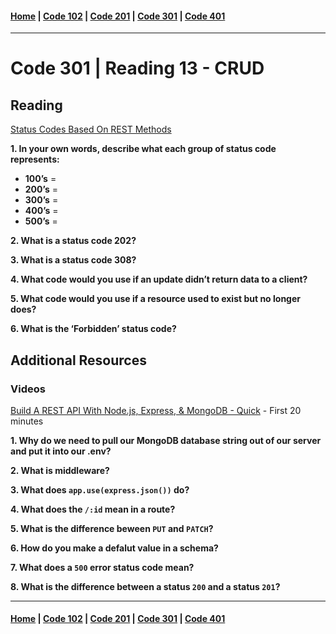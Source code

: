 #### [Home](../README.md) | [Code 102](../102main.md) | [Code 201](../201main.md) | [Code 301](../301main.md) | [Code 401](../401main.md)
***
# Code 301 | Reading 13 - CRUD
## Reading
[Status Codes Based On REST Methods](https://www.moesif.com/blog/technical/api-design/Which-HTTP-Status-Code-To-Use-For-Every-CRUD-App/)

**1. In your own words, describe what each group of status code represents:**
- **100’s** =
- **200’s** =
- **300’s** =
- **400’s** =
- **500’s** =

**2. What is a status code 202?**

**3. What is a status code 308?**

**4. What code would you use if an update didn’t return data to a client?**

**5. What code would you use if a resource used to exist but no longer does?**

**6. What is the ‘Forbidden’ status code?**

## Additional Resources
### Videos
[Build A REST API With Node.js, Express, & MongoDB - Quick](https://www.youtube.com/channel/UCFbNIlppjAuEX4znoulh0Cw) - First 20 minutes

**1. Why do we need to pull our MongoDB database string out of our server and put it into our .env?**

**2. What is middleware?**

**3. What does `app.use(express.json())` do?**

**4. What does the `/:id` mean in a route?**

**5. What is the difference beween `PUT` and `PATCH`?**

**6. How do you make a defalut value in a schema?**

**7. What does a `500` error status code mean?**

**8. What is the difference between a status `200` and a status `201`?**

***
#### [Home](../README.md) | [Code 102](../102main.md) | [Code 201](../201main.md) | [Code 301](../301main.md) | [Code 401](../401main.md)